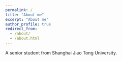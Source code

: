 ```yaml
---
permalink: /
title: "About me"
excerpt: "About me"
author_profile: true
redirect_from: 
  - /about/
  - /about.html
---
```


A senior student from Shanghai Jiao Tong University.

